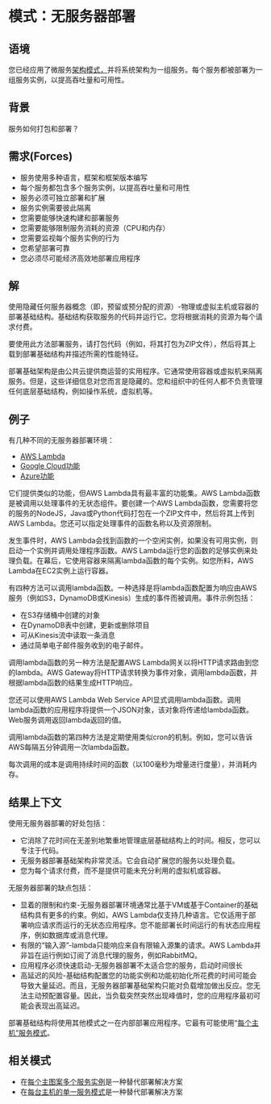 # 模式：无服务器部署

## 语境

您已经应用了微服务[架构模式，](https://microservices.io/patterns/microservices.html)并将系统架构为一组服务。每个服务都被部署为一组服务实例，以提高吞吐量和可用性。

## 背景

服务如何打包和部署？

## 需求(Forces)

- 服务使用多种语言，框架和框架版本编写
- 每个服务都包含多个服务实例，以提高吞吐量和可用性
- 服务必须可独立部署和扩展
- 服务实例需要彼此隔离
- 您需要能够快速构建和部署服务
- 您需要能够限制服务消耗的资源（CPU和内存）
- 您需要监视每个服务实例的行为
- 您希望部署可靠
- 您必须尽可能经济高效地部署应用程序

## 解

使用隐藏任何服务器概念（即，预留或预分配的资源）-物理或虚拟主机或容器的部署基础结构。基础结构获取服务的代码并运行它。您将根据消耗的资源为每个请求付费。

要使用此方法部署服务，请打包代码（例如，将其打包为ZIP文件），然后将其上载到部署基础结构并描述所需的性能特征。

部署基础架构是由公共云提供商运营的实用程序。它通常使用容器或虚拟机来隔离服务。但是，这些详细信息对您而言是隐藏的。您和组织中的任何人都不负责管理任何底层基础结构，例如操作系统，虚拟机等。

## 例子

有几种不同的无服务器部署环境：

- [AWS Lambda](https://aws.amazon.com/lambda/)
- [Google Cloud功能](https://cloud.google.com/functions/docs)
- [Azure功能](https://azure.microsoft.com/en-us/services/functions/)

它们提供类似的功能，但AWS Lambda具有最丰富的功能集。AWS Lambda函数是被调用以处理事件的无状态组件。要创建一个AWS Lambda函数，您需要将您的服务的NodeJS，Java或Python代码打包在一个ZIP文件中，然后将其上传到AWS Lambda。您还可以指定处理事件的函数名称以及资源限制。

发生事件时，AWS Lambda会找到函数的一个空闲实例，如果没有可用实例，则启动一个实例并调用处理程序函数。AWS Lambda运行您的函数的足够实例来处理负载。在幕后，它使用容器来隔离lambda函数的每个实例。如您所料，AWS Lambda在EC2实例上运行容器。

有四种方法可以调用lambda函数。一种选择是将lambda函数配置为响应由AWS服务（例如S3，DynamoDB或Kinesis）生成的事件而被调用。事件示例包括：

- 在S3存储桶中创建的对象
- 在DynamoDB表中创建，更新或删除项目
- 可从Kinesis流中读取一条消息
- 通过简单电子邮件服务收到的电子邮件。

调用lambda函数的另一种方法是配置AWS Lambda网关以将HTTP请求路由到您的lambda。AWS Gateway将HTTP请求转换为事件对象，调用lambda函数，并根据lambda函数的结果生成HTTP响应。

您还可以使用AWS Lambda Web Service API显式调用lambda函数。调用lambda函数的应用程序将提供一个JSON对象，该对象将传递给lambda函数。Web服务调用返回lambda返回的值。

调用lambda函数的第四种方法是定期使用类似cron的机制。例如，您可以告诉AWS每隔五分钟调用一次lambda函数。

每次调用的成本是调用持续时间的函数（以100毫秒为增量进行度量），并消耗内存。

## 结果上下文

使用无服务器部署的好处包括：

- 它消除了花时间在无差别地繁重地管理底层基础结构上的时间。相反，您可以专注于代码。
- 无服务器部署基础架构非常灵活。它会自动扩展您的服务以处理负载。
- 您为每个请求付费，而不是提供可能未充分利用的虚拟机或容器。

无服务器部署的缺点包括：

- 显着的限制和约束-无服务器部署环境通常比基于VM或基于Container的基础结构具有更多的约束。例如，AWS Lambda仅支持几种语言。它仅适用于部署响应请求而运行的无状态应用程序。您不能部署长时间运行的有状态应用程序，例如数据库或消息代理。
- 有限的“输入源”-lambda只能响应来自有限输入源集的请求。AWS Lambda并非旨在运行例如订阅了消息代理的服务，例如RabbitMQ。
- 应用程序必须快速启动-无服务器部署不太适合您的服务，启动时间很长
- 高延迟的风险-基础结构配置您的功能实例和功能初始化所花费的时间可能会导致大量延迟。而且，无服务器部署基础架构只能对负载增加做出反应。您无法主动预配置容量。因此，当负载突然突然出现峰值时，您的应用程序最初可能会表现出高延迟。

部署基础结构将使用其他模式之一在内部部署应用程序。它最有可能使用“[每个主机”服务模式](https://microservices.io/patterns/cn/deployment/single-service-per-host.html)。

## 相关模式

- 在[每个主图案多个服务实例](https://microservices.io/patterns/cn/deployment/multiple-services-per-host.html)是一种替代部署解决方案
- 在[每台主机的单一服务模式](https://microservices.io/patterns/cn/deployment/single-service-per-host.html)是一种替代部署解决方案